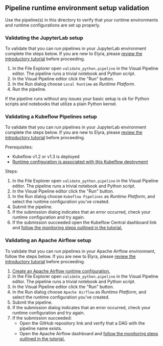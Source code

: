 <!--
{% comment %}
Copyright 2018-2022 Elyra Authors

Licensed under the Apache License, Version 2.0 (the "License");
you may not use this file except in compliance with the License.
You may obtain a copy of the License at

http://www.apache.org/licenses/LICENSE-2.0

Unless required by applicable law or agreed to in writing, software
distributed under the License is distributed on an "AS IS" BASIS,
WITHOUT WARRANTIES OR CONDITIONS OF ANY KIND, either express or implied.
See the License for the specific language governing permissions and
limitations under the License.
{% endcomment %}
-->
## Pipeline runtime environment setup validation

Use the pipeline(s) in this directory to verify that your runtime environments and runtime configurations are set up properly.

### Validating the JupyterLab setup

To validate that you can run pipelines in your JupyterLab environment complete the steps below. If you are new to Elyra, please [review the introductory tutorial](https://github.com/elyra-ai/examples/tree/master/pipelines/hello_world) before proceeding.

1. In the File Explorer open `validate_python.pipeline` in the Visual Pipeline editor. The pipeline runs a trivial notebook and Python script.
1. In the Visual Pipeline editor click the "Run" button.
1. In the Run dialog choose `Local Runtime` as _Runtime Platform_.
1. Run the pipeline.

If the pipeline runs without any issues your basic setup is ok for Python scripts and notebooks that utilize a plain Python kernel.

### Validating a Kubeflow Pipelines setup

To validate that you can run pipelines in your JupyterLab environment complete the steps below. If you are new to Elyra, please [review the introductory tutorial](https://github.com/elyra-ai/examples/tree/master/pipelines/hello_world_kubeflow_pipelines) before proceeding.

Prerequisites:
- Kubeflow v1.2 or v1.3 is deployed
- [Runtime configuration is associated with this Kubeflow deployment](https://elyra.readthedocs.io/en/stable/user_guide/runtime-conf.html)

Steps:
1. In the File Explorer open `validate_python.pipeline` in the Visual Pipeline editor. The pipeline runs a trivial notebook and Python script.
1. In the Visual Pipeline editor click the "Run" button.
1. In the Run dialog choose `Kubeflow Pipelines` as _Runtime Platform_, and select the runtime configuration you've created.
1. Submit the pipeline. 
1. If the submission dialog indicates that an error occurred, check your runtime configuration and try again. 
1. If the submission succeeded open the Kubeflow Central dashboard link and [follow the monitoring steps outlined in the tutorial.](https://github.com/elyra-ai/examples/tree/master/pipelines/hello_world_kubeflow_pipelines#monitoring-a-pipeline-run)

### Validating an Apache Airflow setup

To validate that you can run pipelines in your Apache Airflow environment, follow the steps below. If you are new to Elyra, please [review the introductory tutorial](https://github.com/elyra-ai/examples/tree/master/pipelines/hello_world_apache_airflow) before proceeding.

1. [Create an Apache Airflow runtime configuration.](https://elyra.readthedocs.io/en/stable/user_guide/runtime-conf.html)
1. In the File Explorer open `validate_python.pipeline` in the Visual Pipeline editor. The pipeline runs a trivial notebook and Python script.
1. In the Visual Pipeline editor click the "Run" button.
1. In the Run dialog choose `Apache Airflow` as _Runtime Platform_, and select the runtime configuration you've created.
1. Submit the pipeline. 
1. If the submission dialog indicates that an error occurred, check your runtime configuration and try again. 
1. If the submission succeeded: 
   - Open the GitHub repository link and verify that a DAG with the pipeline name exists.
   - Open the Apache Airflow dashboard and [follow the monitoring steps outlined in the tutorial.](https://github.com/elyra-ai/examples/tree/master/pipelines/hello_world_apache_airflow#running-a-notebook-pipeline-on-apache-airflow)
